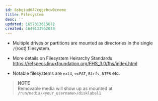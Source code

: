 ```yaml
---
id: 8sbgiud647cggzhcw0cneme
title: Filesystem
desc: ''
updated: 1657813615072
created: 1649133952078
---
```


- Multiple drives or partitions are mounted as directories in the single `/`(root) filesystem.

- More details on Filesystem Heirarchy Standards
<https://refspecs.linuxfoundation.org/FHS_3.0/fhs/index.html>

- Notable filesystems are `ext4`, `exFAT`, `Btrfs`, `NTFS` etc.

> **NOTE**  
> Removable media will show up as mounted at `/run/media/<your_username>/disklabel1`
